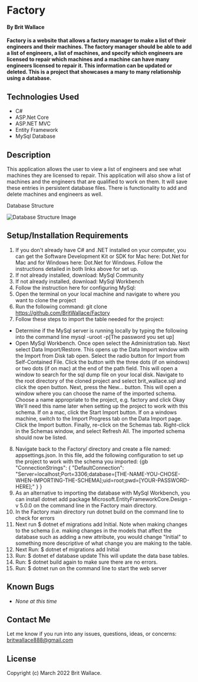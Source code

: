 # Factory

#### By **Brit Wallace**

#### Factory is a website that allows a factory manager to make a list of their engineers  and their machines. The factory manager should be able to add a list of engineers, a list of machines, and specify which engineers are licensed to repair which machines and a machine can have many engineers licensed to repair it. This information can be updated or deleted. This is a project that showcases a many to many relationship using a database. 

## Technologies Used

- C#
- ASP.Net Core
- ASP.NET MVC
- Entity Framework
- MySql Database

## Description

This application allows the user to view a list of engineers and see what machines they are licensed to repair. This application will also show a list of machines and the engineers that are qualified to work on them.  It will save these entries in persistent database files. There is functionality to add and delete machines and engineers as well.

Database Structure

![Database Structure Image](/Factory/wwwroot/images/DatabaseImage.jpg)

## Setup/Installation Requirements

1. If you don't already have C# and .NET installed on your computer, you can get the Software Development Kit or SDK for Mac here: Dot.Net for Mac and for Windows here: Dot.Net for Windows. Follow the instructions detailed in both links above for set up.
2. If not already installed, download: MySql Community
3. If not already installed, download: MySql Workbench
4. Follow the instruction here for configuring MySql:
5. Open the terminal on your local machine and navigate to where you want to clone the project
6. Run the following command: git clone https://github.com/BritWallace/Factory
7. Follow these steps to import the table needed for the project:
- Determine if the MySql server is running locally by typing the following into the command line mysql -uroot -p[The password you set up]
- Open MySql Workbench. Once open select the Administration tab. Next select Data Import/Restore. This opens up the Data Import window with the Import from Disk tab open. Select the radio button for Import from Self-Contained File. Click the button with the three dots (if on windows) or two dots (if on mac) at the end of the path field. This will open a window to search for the sql dump file on your local disk. Navigate to the root directory of the cloned project and select brit_wallace.sql and click the open button. Next, press the New... button. This will open a window where you can choose the name of the imported schema. Choose a name appropriate to the project, e.g. factory and click Okay We'll need this name later when setting up the project to work with this schema. If on a mac, click the Start Import button. If on a windows machine, switch to the Import Progress tab on the Data Import page. Click the Import button. Finally, re-click on the Schemas tab. Right-click in the Schemas window, and select Refresh All. The imported schema should now be listed.
8. Navigate back to the Factory/ directory and create a file named: appsettings.json. In this file, add the following configuration to set up the project to work with the schema you imported:
{gb
  "ConnectionStrings": {
    "DefaultConnection": "Server=localhost;Port=3306;database=[THE-NAME-YOU-CHOSE-WHEN-IMPORTING-THE-SCHEMA];uid=root;pwd=[YOUR-PASSWORD-HERE];"
  }
}
9. As an alternative to importing the database with MySql Workbench, you can install dotnet add package Microsoft.EntityFrameworkCore.Design -v 5.0.0 on the command line in the Factory main directory.
10. In the Factory main directory run dotnet build on the command line to check for errors
11. Next run $ dotnet ef migrations add Initial. Note when making changes to the schema (i.e. making changes in the models that affect the database such as adding a new attribute, you would change "Initial" to something more descriptive of what change you are making to the table.
12. Next Run: $ dotnet ef migrations add Initial
13. Run: $ dotnet ef database update
 This will update the data base tables.
14. Run: $ dotnet build again to make sure there are no errors.
15. Run: $ dotnet run on the command line to start the web server
## Known Bugs

- _None at this time_

## Contact Me

Let me know if you run into any issues, questions, ideas, or concerns:
britwallace888@gmail.com

## License

Copyright (c) March 2022 Brit Wallace.


